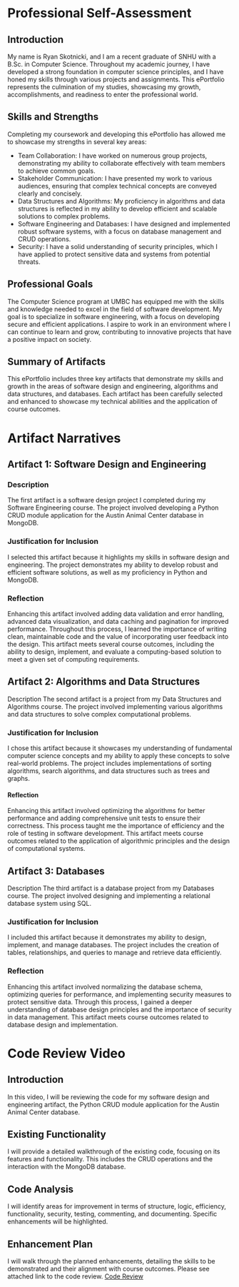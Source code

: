 # Professional Self-Assessment
## Introduction

My name is Ryan Skotnicki, and I am a recent graduate of SNHU with a B.Sc. in Computer Science. Throughout my academic journey, I have developed a strong foundation in computer science principles, and I have honed my skills through various projects and assignments. This ePortfolio represents the culmination of my studies, showcasing my growth, accomplishments, and readiness to enter the professional world.

## Skills and Strengths
Completing my coursework and developing this ePortfolio has allowed me to showcase my strengths in several key areas:

* Team Collaboration: I have worked on numerous group projects, demonstrating my ability to collaborate effectively with team members to achieve common goals.
* Stakeholder Communication: I have presented my work to various audiences, ensuring that complex technical concepts are conveyed clearly and concisely.
* Data Structures and Algorithms: My proficiency in algorithms and data structures is reflected in my ability to develop efficient and scalable solutions to complex problems.
* Software Engineering and Databases: I have designed and implemented robust software systems, with a focus on database management and CRUD operations.
* Security: I have a solid understanding of security principles, which I have applied to protect sensitive data and systems from potential threats.
## Professional Goals
The Computer Science program at UMBC has equipped me with the skills and knowledge needed to excel in the field of software development. My goal is to specialize in software engineering, with a focus on developing secure and efficient applications. I aspire to work in an environment where I can continue to learn and grow, contributing to innovative projects that have a positive impact on society.

## Summary of Artifacts
This ePortfolio includes three key artifacts that demonstrate my skills and growth in the areas of software design and engineering, algorithms and data structures, and databases. Each artifact has been carefully selected and enhanced to showcase my technical abilities and the application of course outcomes.

# Artifact Narratives
## Artifact 1: Software Design and Engineering
### Description
The first artifact is a software design project I completed during my Software Engineering course. The project involved developing a Python CRUD module application for the Austin Animal Center database in MongoDB.

### Justification for Inclusion
I selected this artifact because it highlights my skills in software design and engineering. The project demonstrates my ability to develop robust and efficient software solutions, as well as my proficiency in Python and MongoDB.

### Reflection
Enhancing this artifact involved adding data validation and error handling, advanced data visualization, and data caching and pagination for improved performance. Throughout this process, I learned the importance of writing clean, maintainable code and the value of incorporating user feedback into the design. This artifact meets several course outcomes, including the ability to design, implement, and evaluate a computing-based solution to meet a given set of computing requirements.

## Artifact 2: Algorithms and Data Structures
Description
The second artifact is a project from my Data Structures and Algorithms course. The project involved implementing various algorithms and data structures to solve complex computational problems.

### Justification for Inclusion
I chose this artifact because it showcases my understanding of fundamental computer science concepts and my ability to apply these concepts to solve real-world problems. The project includes implementations of sorting algorithms, search algorithms, and data structures such as trees and graphs.

#### Reflection
Enhancing this artifact involved optimizing the algorithms for better performance and adding comprehensive unit tests to ensure their correctness. This process taught me the importance of efficiency and the role of testing in software development. This artifact meets course outcomes related to the application of algorithmic principles and the design of computational systems.

## Artifact 3: Databases
Description
The third artifact is a database project from my Databases course. The project involved designing and implementing a relational database system using SQL.

### Justification for Inclusion
I included this artifact because it demonstrates my ability to design, implement, and manage databases. The project includes the creation of tables, relationships, and queries to manage and retrieve data efficiently.

### Reflection
Enhancing this artifact involved normalizing the database schema, optimizing queries for performance, and implementing security measures to protect sensitive data. Through this process, I gained a deeper understanding of database design principles and the importance of security in data management. This artifact meets course outcomes related to database design and implementation.

# Code Review Video
## Introduction
In this video, I will be reviewing the code for my software design and engineering artifact, the Python CRUD module application for the Austin Animal Center database.

## Existing Functionality
I will provide a detailed walkthrough of the existing code, focusing on its features and functionality. This includes the CRUD operations and the interaction with the MongoDB database.

## Code Analysis
I will identify areas for improvement in terms of structure, logic, efficiency, functionality, security, testing, commenting, and documenting. Specific enhancements will be highlighted.

## Enhancement Plan
I will walk through the planned enhancements, detailing the skills to be demonstrated and their alignment with course outcomes.
Please see attached link to the code review.
[Code Review](https://www.dropbox.com/scl/fi/ilxk516tctuurfv359lza/2-2-Milestone.mp4?rlkey=eand98w7wjuxd43qq8a894f0i&st=2p5p33y8&dl=0)



 
